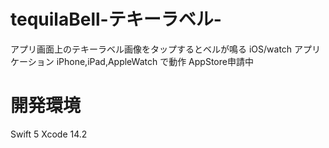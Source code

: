 # tequilaBell-テキーラベル-
アプリ画面上のテキーラベル画像をタップするとベルが鳴る iOS/watch アプリケーション
iPhone,iPad,AppleWatch で動作
AppStore申請中

# 開発環境
Swift 5
Xcode 14.2

